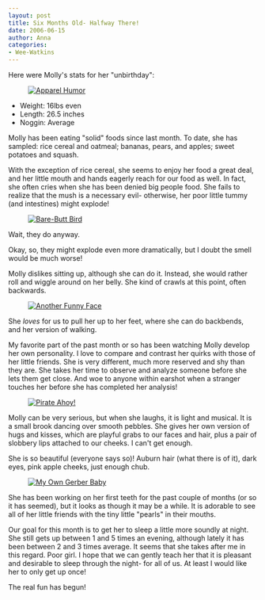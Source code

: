 ```yaml
---
layout: post
title: Six Months Old- Halfway There!
date: 2006-06-15
author: Anna
categories:
- Wee-Watkins
---
```


Here were Molly's stats for her "unbirthday":

<figure><a href="http://www.flickr.com/photo.gne?id=168078743"><img class="photo" src="http://static.flickr.com/49/168078743_47afbf589f.jpg" alt="Apparel Humor" border="0"></a> </figure>

* Weight: 16lbs even
* Length: 26.5 inches   
* Noggin: Average 

Molly has been eating "solid" foods since last month. To date, she has sampled: rice cereal and oatmeal; bananas, pears, and apples; sweet potatoes and squash.

With the exception of rice cereal, she seems to enjoy her food a great deal, and her little mouth and hands eagerly reach for our food as well. In fact, she often cries when she has been denied big people food. She fails to realize that the mush is a necessary evil- otherwise, her poor little tummy (and intestines) might explode!

<figure><a href="http://www.flickr.com/photo.gne?id=168078954"><img class="photo" src="http://static.flickr.com/64/168078954_256c61f7d5.jpg" alt="Bare-Butt Bird" border="0"></a> </figure>

Wait, they do anyway.

Okay, so, they might explode even more dramatically, but I doubt the smell would be much worse!

Molly dislikes sitting up, although she can do it. Instead, she would rather roll and wiggle around on her belly. She kind of crawls at this point, often backwards.

<figure><a href="http://www.flickr.com/photo.gne?id=168079708"><img class="photo" src="http://static.flickr.com/71/168079708_4b38589e24.jpg" alt="Another Funny Face" border="0"></a> </figure>

She <i>loves</i> for us to pull her up to her feet, where she can do backbends, and her version of walking.

My favorite part of the past month or so has been watching Molly develop her own personality. I love to compare and contrast her quirks with those of her little friends. She is very different, much more reserved and shy than they are. She takes her time to observe and analyze someone before she lets them get close. And woe to anyone within earshot when a stranger touches her before she has completed her analysis!

<figure><a href="http://www.flickr.com/photo.gne?id=168079200"><img class="photo" src="http://static.flickr.com/78/168079200_af807b58ce.jpg" alt="Pirate Ahoy!" border="0"></a> </figure>

Molly can be very serious, but when she laughs, it is light and musical. It is a small brook dancing over smooth pebbles. She gives her own version of hugs and kisses, which are playful grabs to our faces and hair, plus a pair of slobbery lips attached to our cheeks. I can't get enough.

She is so beautiful (everyone says so)! Auburn hair (what there is of it), dark eyes, pink apple cheeks, just enough chub.

<figure><a href="http://www.flickr.com/photo.gne?id=168080002"><img class="photo" src="http://static.flickr.com/76/168080002_cc5b4e97c0.jpg" alt="My Own Gerber Baby" border="0"></a> </figure>

She has been working on her first teeth for the past couple of months (or so it has seemed), but it looks as though it may be a while. It is adorable to see all of her little friends with the tiny little "pearls" in their mouths.

Our goal for this month is to get her to sleep a little more soundly at night. She still gets up between 1 and 5 times an evening, although lately it has been between 2 and 3 times average. It seems that she takes after me in this regard. Poor girl. I hope that we can gently teach her that it is pleasant and desirable to sleep through the night- for all of us. At least I would like her to only get up once!

The real fun has begun!
